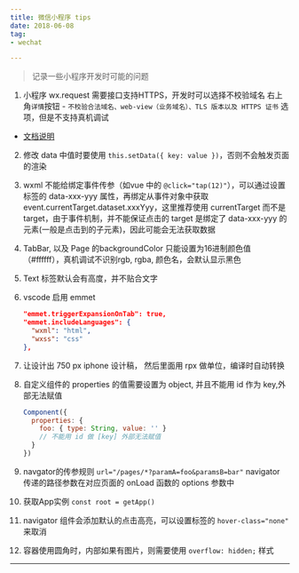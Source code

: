```yaml
---
title: 微信小程序 tips
date: 2018-06-08
tag:
- wechat

---
```

> 记录一些小程序开发时可能的问题

1. 小程序 wx.request 需要接口支持HTTPS，开发时可以选择不校验域名 右上角`详情`按钮 - `不校验合法域名、web-view（业务域名）、TLS 版本以及 HTTPS 证书` 选项，但是不支持真机调试
- [文档说明](https://developers.weixin.qq.com/miniprogram/dev/api/api-network.html)

2. 修改 data 中值时要使用 `this.setData({ key: value })`，否则不会触发页面的渲染

3. wxml 不能给绑定事件传参（如vue 中的 `@click="tap(12)"`），可以通过设置标签的 data-xxx-yyy 属性，再绑定从事件对象中获取 event.currentTarget.dataset.xxxYyy，这里推荐使用 currentTarget 而不是 target，由于事件机制，并不能保证点击的 target 是绑定了 data-xxx-yyy 的元素(一般是点击到的子元素)，因此可能会无法获取数据

4. TabBar, 以及 Page 的backgroundColor 只能设置为16进制颜色值（#ffffff），真机调试不识别rgb, rgba, 颜色名，会默认显示黑色

5. Text 标签默认会有高度，并不贴合文字

6. vscode 启用 emmet 

    ``` json
    "emmet.triggerExpansionOnTab": true,
    "emmet.includeLanguages": {
      "wxml": "html",
      "wxss": "css"
    },
    ```

7. 让设计出 750 px iphone 设计稿， 然后里面用 rpx 做单位，编译时自动转换

8. 自定义组件的 properties 的值需要设置为 object, 并且不能用 id 作为 key,外部无法赋值

    ```js
    Component({
      properties: {
        foo: { type: String, value: '' }
        // 不能用 id 做 [key] 外部无法赋值
      }
    })
    ```

9. navgator的传参规则 `url="/pages/*?paramA=foo&paramsB=bar"` navigator 传递的路径参数在对应页面的 onLoad 函数的 options 参数中

10. 获取App实例 `const root = getApp()`

11. navigator 组件会添加默认的点击高亮，可以设置标签的 `hover-class="none"` 来取消

12. 容器使用圆角时，内部如果有图片，则需要使用 `overflow: hidden;` 样式

---

